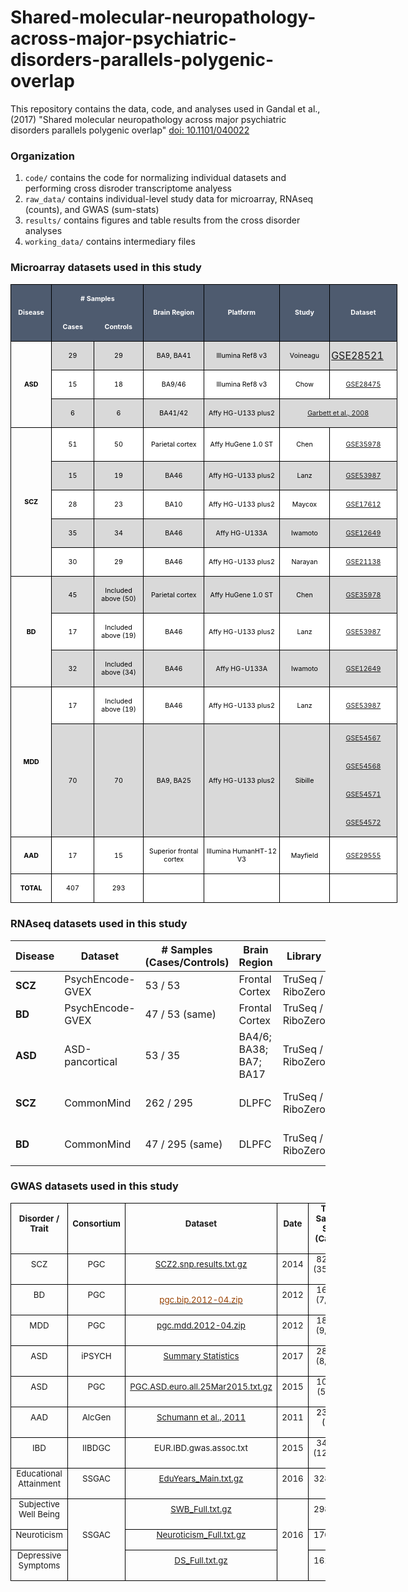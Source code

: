 # Shared-molecular-neuropathology-across-major-psychiatric-disorders-parallels-polygenic-overlap

This repository contains the data, code, and analyses used in Gandal et al., (2017) "Shared molecular neuropathology across major psychiatric disorders parallels polygenic overlap" [doi: 10.1101/040022](https://doi.org/10.1101/040022)

### Organization
1. `code/` contains the code for normalizing individual datasets and performing cross disroder transcriptome analyess
2. `raw_data/` contains individual-level study data for microarray,  RNAseq (counts), and GWAS (sum-stats)
3. `results/` contains figures and table results from the cross disorder analyses
4. `working_data/` contains intermediary files


### Microarray datasets used in this study

<table class=MsoNormalTable border=0 cellspacing=0 cellpadding=0 width=464
 style='width:464.0pt;border-collapse:collapse;mso-yfti-tbllook:1184;
 mso-padding-alt:0in 5.4pt 0in 5.4pt'>
 <tr style='mso-yfti-irow:0;mso-yfti-firstrow:yes;height:16.0pt'>
  <td width=51 rowspan=2 style='width:50.5pt;border:solid black 1.0pt;
  background:#4E5B6F;padding:0in 1.4pt 0in 1.4pt;height:16.0pt'>
  <p class=MsoNormal align=center style='text-align:center'><b><span
  style='font-size:8.0pt;color:white'>Disease<o:p></o:p></span></b></p>
  </td>
  <td width=109 colspan=2 style='width:109.25pt;border-top:solid black 1.0pt;
  border-left:none;border-bottom:none;border-right:solid black 1.0pt;
  background:#4E5B6F;padding:0in 1.4pt 0in 1.4pt;height:16.0pt'>
  <p class=MsoNormal align=center style='text-align:center'><b><span
  style='font-size:8.0pt;color:white'># Samples<o:p></o:p></span></b></p>
  </td>
  <td width=72 rowspan=2 style='width:72.3pt;border:solid black 1.0pt;
  border-left:none;mso-border-left-alt:solid black 1.0pt;background:#4E5B6F;
  padding:0in 1.4pt 0in 1.4pt;height:16.0pt'>
  <p class=MsoNormal align=center style='text-align:center'><b><span
  style='font-size:8.0pt;color:white'>Brain Region<o:p></o:p></span></b></p>
  </td>
  <td width=103 rowspan=2 style='width:102.75pt;border:solid black 1.0pt;
  border-left:none;mso-border-left-alt:solid black 1.0pt;background:#4E5B6F;
  padding:0in 1.4pt 0in 1.4pt;height:16.0pt'>
  <p class=MsoNormal align=center style='text-align:center'><b><span
  style='font-size:8.0pt;color:white'>Platform<o:p></o:p></span></b></p>
  </td>
  <td width=55 rowspan=2 style='width:55.2pt;border:solid black 1.0pt;
  border-left:none;mso-border-left-alt:solid black 1.0pt;background:#4E5B6F;
  padding:0in 1.4pt 0in 1.4pt;height:16.0pt'>
  <p class=MsoNormal align=center style='text-align:center'><b><span
  style='font-size:8.0pt;color:white'>Study<o:p></o:p></span></b></p>
  </td>
  <td width=74 rowspan=2 style='width:74.0pt;border:solid black 1.0pt;
  border-left:none;mso-border-left-alt:solid black 1.0pt;background:#4E5B6F;
  padding:0in 1.4pt 0in 1.4pt;height:16.0pt'>
  <p class=MsoNormal align=center style='text-align:center'><b><span
  style='font-size:8.0pt;color:white'>Dataset<o:p></o:p></span></b></p>
  </td>
 </tr>
 <tr style='mso-yfti-irow:1;height:3.05pt'>
  <td width=55 style='width:55.25pt;border:none;border-bottom:solid black 1.0pt;
  background:#4E5B6F;padding:0in 1.4pt 0in 1.4pt;height:3.05pt'>
  <p class=MsoNormal align=center style='text-align:center'><b><span
  style='font-size:8.0pt;color:white'>Cases<o:p></o:p></span></b></p>
  </td>
  <td width=54 style='width:.75in;border-top:none;border-left:none;border-bottom:
  solid black 1.0pt;border-right:solid black 1.0pt;background:#4E5B6F;
  padding:0in 1.4pt 0in 1.4pt;height:3.05pt'>
  <p class=MsoNormal align=center style='text-align:center'><b><span
  style='font-size:8.0pt;color:white'>Controls<o:p></o:p></span></b></p>
  </td>

 </tr>
 <tr style='mso-yfti-irow:2;height:9.35pt'>
  <td width=51 rowspan=3 style='width:50.5pt;border:solid black 1.0pt;
  border-top:none;padding:0in 1.4pt 0in 1.4pt;height:9.35pt'>
  <p class=MsoNormal align=center style='text-align:center'><b><span
  style='font-size:8.0pt;color:black'>ASD<o:p></o:p></span></b></p>
  </td>
  <td width=55 style='width:55.25pt;border-top:none;border-left:none;
  border-bottom:solid black 1.0pt;border-right:solid black 1.0pt;background:
  #D9D9D9;padding:0in 1.4pt 0in 1.4pt;height:9.35pt'>
  <p class=MsoNormal align=center style='text-align:center'><span
  style='font-size:8.0pt;color:black'>29<o:p></o:p></span></p>
  </td>
  <td width=54 style='width:.75in;border-top:none;border-left:none;border-bottom:
  solid black 1.0pt;border-right:solid black 1.0pt;background:#D9D9D9;
  padding:0in 1.4pt 0in 1.4pt;height:9.35pt'>
  <p class=MsoNormal align=center style='text-align:center'><span
  style='font-size:8.0pt;color:black'>29<o:p></o:p></span></p>
  </td>
  <td width=72 style='width:72.3pt;border-top:none;border-left:none;border-bottom:
  solid black 1.0pt;border-right:solid black 1.0pt;background:#D9D9D9;
  padding:0in 1.4pt 0in 1.4pt;height:9.35pt'>
  <p class=MsoNormal align=center style='text-align:center'><span
  style='font-size:8.0pt;color:black'>BA9, BA41<o:p></o:p></span></p>
  </td>
  <td width=103 style='width:102.75pt;border-top:none;border-left:none;
  border-bottom:solid black 1.0pt;border-right:solid black 1.0pt;background:
  #D9D9D9;padding:0in 1.4pt 0in 1.4pt;height:9.35pt'>
  <p class=MsoNormal align=center style='text-align:center'><span
  style='font-size:8.0pt;color:black'>Illumina Ref8 v3<o:p></o:p></span></p>
  </td>
  <td width=55 style='width:55.2pt;border:none;border-right:solid black 1.0pt;
  background:#D9D9D9;padding:0in 1.4pt 0in 1.4pt;height:9.35pt'>
  <p class=MsoNormal align=center style='text-align:center'><span
  style='font-size:8.0pt;color:black'>Voineagu<o:p></o:p></span></p>
  </td>
  <td width=74 style='width:74.0pt;border:none;border-right:solid black 1.0pt;
  background:#D9D9D9;padding:0in 1.4pt 0in 1.4pt;height:9.35pt'><a href="https://www.ncbi.nlm.nih.gov/geo/query/acc.cgi?acc=GSE28521">GSE28521</a>
  </td>
 </tr>
 <tr style='mso-yfti-irow:3;height:6.65pt'>
  <td width=55 style='width:55.25pt;border-top:none;border-left:none;
  border-bottom:solid black 1.0pt;border-right:solid black 1.0pt;background:
  white;padding:0in 1.4pt 0in 1.4pt;height:6.65pt'>
  <p class=MsoNormal align=center style='text-align:center'><span
  style='font-size:8.0pt;color:black'>15<o:p></o:p></span></p>
  </td>
  <td width=54 style='width:.75in;border-top:none;border-left:none;border-bottom:
  solid black 1.0pt;border-right:solid black 1.0pt;background:white;padding:
  0in 5.4pt 0in 5.4pt;height:6.65pt'>
  <p class=MsoNormal align=center style='text-align:center'><span
  style='font-size:8.0pt;color:black'>18<o:p></o:p></span></p>
  </td>
  <td width=72 style='width:72.3pt;border-top:none;border-left:none;border-bottom:
  solid black 1.0pt;border-right:solid black 1.0pt;background:white;padding:
  0in 5.4pt 0in 5.4pt;height:6.65pt'>
  <p class=MsoNormal align=center style='text-align:center'><span
  style='font-size:8.0pt;color:black'>BA9/46<o:p></o:p></span></p>
  </td>
  <td width=103 style='width:102.75pt;border:none;border-bottom:solid black 1.0pt;
  background:white;padding:0in 1.4pt 0in 1.4pt;height:6.65pt'>
  <p class=MsoNormal align=center style='text-align:center'><span
  style='font-size:8.0pt;color:black'>Illumina Ref8 v3<o:p></o:p></span></p>
  </td>
  <td width=55 style='width:55.2pt;border:solid black 1.0pt;background:white;
  padding:0in 1.4pt 0in 1.4pt;height:6.65pt'>
  <p class=MsoNormal align=center style='text-align:center'><span
  style='font-size:8.0pt;color:black'>Chow<o:p></o:p></span></p>
  </td>
  <td width=74 style='width:74.0pt;border:solid black 1.0pt;border-left:none;
  background:white;padding:0in 1.4pt 0in 1.4pt;height:6.65pt'>
  <p class=MsoNormal align=center style='text-align:center'><span
  style='font-size:8.0pt;color:black'><a href="https://www.ncbi.nlm.nih.gov/geo/query/acc.cgi?acc=GSE28475">GSE28475</a><o:p></o:p></span></p>
  </td>
 </tr>
 <tr style='mso-yfti-irow:4;height:17.0pt'>
  <td width=55 style='width:55.25pt;border-top:none;border-left:none;
  border-bottom:solid black 1.0pt;border-right:solid black 1.0pt;background:
  #D9D9D9;padding:0in 1.4pt 0in 1.4pt;height:17.0pt'>
  <p class=MsoNormal align=center style='text-align:center'><span
  style='font-size:8.0pt;color:black'>6<o:p></o:p></span></p>
  </td>
  <td width=54 style='width:.75in;border-top:none;border-left:none;border-bottom:
  solid black 1.0pt;border-right:solid black 1.0pt;background:#D9D9D9;
  padding:0in 1.4pt 0in 1.4pt;height:17.0pt'>
  <p class=MsoNormal align=center style='text-align:center'><span
  style='font-size:8.0pt;color:black'>6<o:p></o:p></span></p>
  </td>
  <td width=72 style='width:72.3pt;border-top:none;border-left:none;border-bottom:
  solid black 1.0pt;border-right:solid black 1.0pt;background:#D9D9D9;
  padding:0in 1.4pt 0in 1.4pt;height:17.0pt'>
  <p class=MsoNormal align=center style='text-align:center'><span
  style='font-size:8.0pt;color:black'>BA41/42<o:p></o:p></span></p>
  </td>
  <td width=103 style='width:102.75pt;border-top:none;border-left:none;
  border-bottom:solid black 1.0pt;border-right:solid black 1.0pt;background:
  #D9D9D9;padding:0in 1.4pt 0in 1.4pt;height:17.0pt'>
  <p class=MsoNormal align=center style='text-align:center'><span
  style='font-size:8.0pt;color:black'>Affy HG-U133 plus2<o:p></o:p></span></p>
  </td>
  <td width=129 colspan=2 style='width:129.2pt;border-top:none;border-left:
  none;border-bottom:solid black 1.0pt;border-right:solid black 1.0pt;
  background:#D9D9D9;padding:0in 1.4pt 0in 1.4pt;height:17.0pt'>
  <p class=MsoNormal align=center style='text-align:center'><span
  style='font-size:8.0pt;color:black'><a href="https://www.ncbi.nlm.nih.gov/pubmed/18378158">Garbett et al., 2008</a></span>
  </td>
 </tr>
 <tr style='mso-yfti-irow:5;height:29.0pt'>
  <td width=51 rowspan=6 style='width:50.5pt;border:solid black 1.0pt;
  border-top:none;padding:0in 1.4pt 0in 1.4pt;height:29.0pt'>
  <p class=MsoNormal align=center style='text-align:center'><b><span
  style='font-size:8.0pt;color:black'>SCZ<o:p></o:p></span></b></p>
  </td>
  <td width=55 rowspan=2 style='width:55.25pt;border-top:none;border-left:none;
  border-bottom:solid black 1.0pt;border-right:solid black 1.0pt;mso-border-left-alt:
  solid black 1.0pt;background:white;padding:0in 1.4pt 0in 1.4pt;height:29.0pt'>
  <p class=MsoNormal align=center style='text-align:center'><span
  style='font-size:8.0pt;color:black'>51<o:p></o:p></span></p>
  </td>
  <td width=54 rowspan=2 style='width:.75in;border-top:none;border-left:none;
  border-bottom:solid black 1.0pt;border-right:solid black 1.0pt;mso-border-left-alt:
  solid black 1.0pt;background:white;padding:0in 1.4pt 0in 1.4pt;height:29.0pt'>
  <p class=MsoNormal align=center style='text-align:center'><span
  style='font-size:8.0pt;color:black'>50<o:p></o:p></span></p>
  </td>
  <td width=72 rowspan=2 style='width:72.3pt;border-top:none;border-left:none;
  border-bottom:solid black 1.0pt;border-right:solid black 1.0pt;mso-border-left-alt:
  solid black 1.0pt;background:white;padding:0in 1.4pt 0in 1.4pt;height:29.0pt'>
  <p class=MsoNormal align=center style='text-align:center'><span
  style='font-size:8.0pt;color:black'>Parietal cortex<o:p></o:p></span></p>
  </td>
  <td width=103 rowspan=2 style='width:102.75pt;border-top:none;border-left:
  none;border-bottom:solid black 1.0pt;border-right:solid black 1.0pt;
  mso-border-left-alt:solid black 1.0pt;background:white;padding:0in 1.4pt 0in 1.4pt;
  height:29.0pt'>
  <p class=MsoNormal align=center style='text-align:center'><span
  style='font-size:8.0pt;color:black'>Affy HuGene 1.0 ST<o:p></o:p></span></p>
  </td>
  <td width=55 rowspan=2 style='width:55.2pt;border-top:none;border-left:none;
  border-bottom:solid black 1.0pt;border-right:solid black 1.0pt;mso-border-left-alt:
  solid black 1.0pt;background:white;padding:0in 1.4pt 0in 1.4pt;height:29.0pt'>
  <p class=MsoNormal align=center style='text-align:center'><span
  style='font-size:8.0pt;color:black'>Chen<o:p></o:p></span></p>
  </td>
  <td width=74 rowspan=2 style='width:74.0pt;border-top:none;border-left:none;
  border-bottom:solid black 1.0pt;border-right:solid black 1.0pt;mso-border-left-alt:
  solid black 1.0pt;background:white;padding:0in 1.4pt 0in 1.4pt;height:29.0pt'>
  <p class=MsoNormal align=center style='text-align:center'><span
  style='font-size:8.0pt;color:#211E1E'><a href="https://www.ncbi.nlm.nih.gov/geo/query/acc.cgi?acc=GSE35978">GSE35978</a><o:p></o:p></span></p>
  </td>
 </tr>
 <tr style='mso-yfti-irow:6;height:12.05pt'>
   <tr style='mso-yfti-irow:7;height:3.35pt'>
  <td width=55 style='width:55.25pt;border-top:none;border-left:none;
  border-bottom:solid black 1.0pt;border-right:solid black 1.0pt;background:
  #D9D9D9;padding:0in 1.4pt 0in 1.4pt;height:3.35pt'>
  <p class=MsoNormal align=center style='text-align:center'><span
  style='font-size:8.0pt;color:black'>15<o:p></o:p></span></p>
  </td>
  <td width=54 style='width:.75in;border-top:none;border-left:none;border-bottom:
  solid black 1.0pt;border-right:solid black 1.0pt;background:#D9D9D9;
  padding:0in 1.4pt 0in 1.4pt;height:3.35pt'>
  <p class=MsoNormal align=center style='text-align:center'><span
  style='font-size:8.0pt;color:black'>19<o:p></o:p></span></p>
  </td>
  <td width=72 style='width:72.3pt;border-top:none;border-left:none;border-bottom:
  solid black 1.0pt;border-right:solid black 1.0pt;background:#D9D9D9;
  padding:0in 1.4pt 0in 1.4pt;height:3.35pt'>
  <p class=MsoNormal align=center style='text-align:center'><span
  style='font-size:8.0pt;color:black'>BA46<o:p></o:p></span></p>
  </td>
  <td width=103 style='width:102.75pt;border-top:none;border-left:none;
  border-bottom:solid black 1.0pt;border-right:solid black 1.0pt;background:
  #D9D9D9;padding:0in 1.4pt 0in 1.4pt;height:3.35pt'>
  <p class=MsoNormal align=center style='text-align:center'><span
  style='font-size:8.0pt;color:black'>Affy HG-U133 plus2 <o:p></o:p></span></p>
  </td>
  <td width=55 style='width:55.2pt;border-top:none;border-left:none;border-bottom:
  solid black 1.0pt;border-right:solid black 1.0pt;background:#D9D9D9;
  padding:0in 1.4pt 0in 1.4pt;height:3.35pt'>
  <p class=MsoNormal align=center style='text-align:center'><span
  style='font-size:8.0pt;color:black'>Lanz<o:p></o:p></span></p>
  </td>
  <td width=74 style='width:74.0pt;border-top:none;border-left:none;border-bottom:
  solid black 1.0pt;border-right:solid black 1.0pt;background:#D9D9D9;
  padding:0in 1.4pt 0in 1.4pt;height:3.35pt'>
  <p class=MsoNormal align=center style='text-align:center'><span
  style='font-size:8.0pt;color:black'><a href="https://www.ncbi.nlm.nih.gov/geo/query/acc.cgi?acc=GSE53987">GSE53987</a><o:p></o:p></span></p>
  </td>
  </tr>
 <tr style='mso-yfti-irow:8;height:3.35pt'>
  <td width=55 style='width:55.25pt;border-top:none;border-left:none;
  border-bottom:solid black 1.0pt;border-right:solid black 1.0pt;background:
  white;padding:0in 1.4pt 0in 1.4pt;height:3.35pt'>
  <p class=MsoNormal align=center style='text-align:center'><span
  style='font-size:8.0pt;color:black'>28<o:p></o:p></span></p>
  </td>
  <td width=54 style='width:.75in;border-top:none;border-left:none;border-bottom:
  solid black 1.0pt;border-right:solid black 1.0pt;background:white;padding:
  0in 5.4pt 0in 5.4pt;height:3.35pt'>
  <p class=MsoNormal align=center style='text-align:center'><span
  style='font-size:8.0pt;color:black'>23<o:p></o:p></span></p>
  </td>
  <td width=72 style='width:72.3pt;border-top:none;border-left:none;border-bottom:
  solid black 1.0pt;border-right:solid black 1.0pt;background:white;padding:
  0in 5.4pt 0in 5.4pt;height:3.35pt'>
  <p class=MsoNormal align=center style='text-align:center'><span
  style='font-size:8.0pt;color:black'>BA10<o:p></o:p></span></p>
  </td>
  <td width=103 style='width:102.75pt;border-top:none;border-left:none;
  border-bottom:solid black 1.0pt;border-right:solid black 1.0pt;background:
  white;padding:0in 1.4pt 0in 1.4pt;height:3.35pt'>
  <p class=MsoNormal align=center style='text-align:center'><span
  style='font-size:8.0pt;color:black'>Affy HG-U133 plus2<o:p></o:p></span></p>
  </td>
  <td width=55 style='width:55.2pt;border-top:none;border-left:none;border-bottom:
  solid black 1.0pt;border-right:solid black 1.0pt;background:white;padding:
  0in 5.4pt 0in 5.4pt;height:3.35pt'>
  <p class=MsoNormal align=center style='text-align:center'><span
  style='font-size:8.0pt;color:black'>Maycox<o:p></o:p></span></p>
  </td>
  <td width=74 style='width:74.0pt;border-top:none;border-left:none;border-bottom:
  solid black 1.0pt;border-right:solid black 1.0pt;background:white;padding:
  0in 5.4pt 0in 5.4pt;height:3.35pt'>
  <p class=MsoNormal align=center style='text-align:center'><span
  style='font-size:8.0pt;color:black'><a href="https://www.ncbi.nlm.nih.gov/geo/query/acc.cgi?acc=GSE17612">GSE17612</a><o:p></o:p></span></p>
  </td>
  
 </tr>
 <tr style='mso-yfti-irow:9;height:3.35pt'>
  <td width=55 style='width:55.25pt;border-top:none;border-left:none;
  border-bottom:solid black 1.0pt;border-right:solid black 1.0pt;background:
  #D9D9D9;padding:0in 1.4pt 0in 1.4pt;height:3.35pt'>
  <p class=MsoNormal align=center style='text-align:center'><span
  style='font-size:8.0pt;color:black'>35<o:p></o:p></span></p>
  </td>
  <td width=54 style='width:.75in;border-top:none;border-left:none;border-bottom:
  solid black 1.0pt;border-right:solid black 1.0pt;background:#D9D9D9;
  padding:0in 1.4pt 0in 1.4pt;height:3.35pt'>
  <p class=MsoNormal align=center style='text-align:center'><span
  style='font-size:8.0pt;color:black'>34<o:p></o:p></span></p>
  </td>
  <td width=72 style='width:72.3pt;border-top:none;border-left:none;border-bottom:
  solid black 1.0pt;border-right:solid black 1.0pt;background:#D9D9D9;
  padding:0in 1.4pt 0in 1.4pt;height:3.35pt'>
  <p class=MsoNormal align=center style='text-align:center'><span
  style='font-size:8.0pt;color:black'>BA46<o:p></o:p></span></p>
  </td>
  <td width=103 style='width:102.75pt;border-top:none;border-left:none;
  border-bottom:solid black 1.0pt;border-right:solid black 1.0pt;background:
  #D9D9D9;padding:0in 1.4pt 0in 1.4pt;height:3.35pt'>
  <p class=MsoNormal align=center style='text-align:center'><span
  style='font-size:8.0pt;color:black'>Affy HG-U133A<o:p></o:p></span></p>
  </td>
  <td width=55 style='width:55.2pt;border-top:none;border-left:none;border-bottom:
  solid black 1.0pt;border-right:solid black 1.0pt;background:#D9D9D9;
  padding:0in 1.4pt 0in 1.4pt;height:3.35pt'>
  <p class=MsoNormal align=center style='text-align:center'><span
  style='font-size:8.0pt;color:black'>Iwamoto<o:p></o:p></span></p>
  </td>
  <td width=74 style='width:74.0pt;border-top:none;border-left:none;border-bottom:
  solid black 1.0pt;border-right:solid black 1.0pt;background:#D9D9D9;
  padding:0in 1.4pt 0in 1.4pt;height:3.35pt'>
  <p class=MsoNormal align=center style='text-align:center'><span
  style='font-size:8.0pt;color:black'><a href="https://www.ncbi.nlm.nih.gov/geo/query/acc.cgi?acc=GSE12649">GSE12649</a><o:p></o:p></span></p>
  </td>
  
 </tr>
 <tr style='mso-yfti-irow:10;height:15.2pt'>
  <td width=55 style='width:55.25pt;border-top:none;border-left:none;
  border-bottom:solid black 1.0pt;border-right:solid black 1.0pt;background:
  white;padding:0in 1.4pt 0in 1.4pt;height:15.2pt'>
  <p class=MsoNormal align=center style='text-align:center'><span
  style='font-size:8.0pt;color:black'>30<o:p></o:p></span></p>
  </td>
  <td width=54 style='width:.75in;border-top:none;border-left:none;border-bottom:
  solid black 1.0pt;border-right:solid black 1.0pt;background:white;padding:
  0in 5.4pt 0in 5.4pt;height:15.2pt'>
  <p class=MsoNormal align=center style='text-align:center'><span
  style='font-size:8.0pt;color:black'>29<o:p></o:p></span></p>
  </td>
  <td width=72 style='width:72.3pt;border-top:none;border-left:none;border-bottom:
  solid black 1.0pt;border-right:solid black 1.0pt;background:white;padding:
  0in 5.4pt 0in 5.4pt;height:15.2pt'>
  <p class=MsoNormal align=center style='text-align:center'><span
  style='font-size:8.0pt;color:black'>BA46<o:p></o:p></span></p>
  </td>
  <td width=103 style='width:102.75pt;border-top:none;border-left:none;
  border-bottom:solid black 1.0pt;border-right:solid black 1.0pt;background:
  white;padding:0in 1.4pt 0in 1.4pt;height:15.2pt'>
  <p class=MsoNormal align=center style='text-align:center'><span
  style='font-size:8.0pt;color:black'>Affy HG-U133 plus2<o:p></o:p></span></p>
  </td>
  <td width=55 style='width:55.2pt;border-top:none;border-left:none;border-bottom:
  solid black 1.0pt;border-right:solid black 1.0pt;background:white;padding:
  0in 5.4pt 0in 5.4pt;height:15.2pt'>
  <p class=MsoNormal align=center style='text-align:center'><span
  style='font-size:8.0pt;color:black'>Narayan<o:p></o:p></span></p>
  </td>
  <td width=74 style='width:74.0pt;border-top:none;border-left:none;border-bottom:
  solid black 1.0pt;border-right:solid black 1.0pt;background:white;padding:
  0in 5.4pt 0in 5.4pt;height:15.2pt'>
  <p class=MsoNormal align=center style='text-align:center'><span
  style='font-size:8.0pt;color:black'><a href="https://www.ncbi.nlm.nih.gov/geo/query/acc.cgi?acc=GSE21138">GSE21138</a><o:p></o:p></span></p>
  </td>
 </tr>
 <tr style='mso-yfti-irow:11;height:29.0pt'>
  <td width=51 rowspan=4 style='width:50.5pt;border:solid black 1.0pt;
  border-top:none;padding:0in 1.4pt 0in 1.4pt;height:29.0pt'>
  <p class=MsoNormal align=center style='text-align:center'><b><span
  style='font-size:8.0pt;color:black'>BD<o:p></o:p></span></b></p>
  </td>
  <td width=55 rowspan=2 style='width:55.25pt;border-top:none;border-left:none;
  border-bottom:solid black 1.0pt;border-right:solid black 1.0pt;mso-border-left-alt:
  solid black 1.0pt;background:#D9D9D9;padding:0in 1.4pt 0in 1.4pt;height:29.0pt'>
  <p class=MsoNormal align=center style='text-align:center'><span
  style='font-size:8.0pt;color:black'>45<o:p></o:p></span></p>
  </td>
  <td width=54 rowspan=2 style='width:.75in;border-top:none;border-left:none;
  border-bottom:solid black 1.0pt;border-right:solid black 1.0pt;mso-border-left-alt:
  solid black 1.0pt;background:#D9D9D9;padding:0in 1.4pt 0in 1.4pt;height:29.0pt'>
  <p class=MsoNormal align=center style='text-align:center'><span
  style='font-size:8.0pt;color:black'>Included above (50)<o:p></o:p></span></p>
  </td>
  <td width=72 rowspan=2 style='width:72.3pt;border-top:none;border-left:none;
  border-bottom:solid black 1.0pt;border-right:solid black 1.0pt;mso-border-left-alt:
  solid black 1.0pt;background:#D9D9D9;padding:0in 1.4pt 0in 1.4pt;height:29.0pt'>
  <p class=MsoNormal align=center style='text-align:center'><span
  style='font-size:8.0pt;color:black'>Parietal cortex<o:p></o:p></span></p>
  </td>
  <td width=103 rowspan=2 style='width:102.75pt;border-top:none;border-left:
  none;border-bottom:solid black 1.0pt;border-right:solid black 1.0pt;
  mso-border-left-alt:solid black 1.0pt;background:#D9D9D9;padding:0in 1.4pt 0in 1.4pt;
  height:29.0pt'>
  <p class=MsoNormal align=center style='text-align:center'><span
  style='font-size:8.0pt;color:black'>Affy HuGene 1.0 ST<o:p></o:p></span></p>
  </td>
  <td width=55 rowspan=2 style='width:55.2pt;border-top:none;border-left:none;
  border-bottom:solid black 1.0pt;border-right:solid black 1.0pt;mso-border-left-alt:
  solid black 1.0pt;background:#D9D9D9;padding:0in 1.4pt 0in 1.4pt;height:29.0pt'>
  <p class=MsoNormal align=center style='text-align:center'><span
  style='font-size:8.0pt;color:black'>Chen<o:p></o:p></span></p>
  </td>
  <td width=74 rowspan=2 style='width:74.0pt;border-top:none;border-left:none;
  border-bottom:solid black 1.0pt;border-right:solid black 1.0pt;mso-border-left-alt:
  solid black 1.0pt;background:#D9D9D9;padding:0in 1.4pt 0in 1.4pt;height:29.0pt'>
  <p class=MsoNormal align=center style='text-align:center'><span
  style='font-size:8.0pt;color:#211E1E'><a href="https://www.ncbi.nlm.nih.gov/geo/query/acc.cgi?acc=GSE35978">GSE35978</a><o:p></o:p></span></p>
  </td>
   </tr>
 <tr style='mso-yfti-irow:12;height:12.05pt'>
  
 </tr>
 <tr style='mso-yfti-irow:13;height:4.0pt'>
  <td width=55 style='width:55.25pt;border-top:none;border-left:none;
  border-bottom:solid black 1.0pt;border-right:solid black 1.0pt;background:
  white;padding:0in 1.4pt 0in 1.4pt;height:4.0pt'>
  <p class=MsoNormal align=center style='text-align:center'><span
  style='font-size:8.0pt;color:black'>17<o:p></o:p></span></p>
  </td>
  <td width=54 style='width:.75in;border-top:none;border-left:none;border-bottom:
  solid black 1.0pt;border-right:solid black 1.0pt;background:white;padding:
  0in 5.4pt 0in 5.4pt;height:4.0pt'>
  <p class=MsoNormal align=center style='text-align:center'><span
  style='font-size:8.0pt;color:black'>Included above (19)<o:p></o:p></span></p>
  </td>
  <td width=72 style='width:72.3pt;border-top:none;border-left:none;border-bottom:
  solid black 1.0pt;border-right:solid black 1.0pt;background:white;padding:
  0in 5.4pt 0in 5.4pt;height:4.0pt'>
  <p class=MsoNormal align=center style='text-align:center'><span
  style='font-size:8.0pt;color:black'>BA46<o:p></o:p></span></p>
  </td>
  <td width=103 style='width:102.75pt;border-top:none;border-left:none;
  border-bottom:solid black 1.0pt;border-right:solid black 1.0pt;background:
  white;padding:0in 1.4pt 0in 1.4pt;height:4.0pt'>
  <p class=MsoNormal align=center style='text-align:center'><span
  style='font-size:8.0pt;color:black'>Affy HG-U133 plus2 <o:p></o:p></span></p>
  </td>
  <td width=55 style='width:55.2pt;border-top:none;border-left:none;border-bottom:
  solid black 1.0pt;border-right:solid black 1.0pt;background:white;padding:
  0in 5.4pt 0in 5.4pt;height:4.0pt'>
  <p class=MsoNormal align=center style='text-align:center'><span
  style='font-size:8.0pt;color:black'>Lanz<o:p></o:p></span></p>
  </td>
  <td width=74 style='width:74.0pt;border-top:none;border-left:none;border-bottom:
  solid black 1.0pt;border-right:solid black 1.0pt;background:white;padding:
  0in 5.4pt 0in 5.4pt;height:4.0pt'>
  <p class=MsoNormal align=center style='text-align:center'><span
  style='font-size:8.0pt;color:black'><a href="https://www.ncbi.nlm.nih.gov/geo/query/acc.cgi?acc=GSE53987">GSE53987</a><o:p></o:p></span></p>
  </td>
  
 </tr>
 <tr style='mso-yfti-irow:14;height:15.2pt'>
  <td width=55 style='width:55.25pt;border-top:none;border-left:none;
  border-bottom:solid black 1.0pt;border-right:solid black 1.0pt;background:
  #D9D9D9;padding:0in 1.4pt 0in 1.4pt;height:15.2pt'>
  <p class=MsoNormal align=center style='text-align:center'><span
  style='font-size:8.0pt;color:black'>32<o:p></o:p></span></p>
  </td>
  <td width=54 style='width:.75in;border-top:none;border-left:none;border-bottom:
  solid black 1.0pt;border-right:solid black 1.0pt;background:#D9D9D9;
  padding:0in 1.4pt 0in 1.4pt;height:15.2pt'>
  <p class=MsoNormal align=center style='text-align:center'><span
  style='font-size:8.0pt;color:black'>Included above (34)<o:p></o:p></span></p>
  </td>
  <td width=72 style='width:72.3pt;border-top:none;border-left:none;border-bottom:
  solid black 1.0pt;border-right:solid black 1.0pt;background:#D9D9D9;
  padding:0in 1.4pt 0in 1.4pt;height:15.2pt'>
  <p class=MsoNormal align=center style='text-align:center'><span
  style='font-size:8.0pt;color:black'>BA46<o:p></o:p></span></p>
  </td>
  <td width=103 style='width:102.75pt;border-top:none;border-left:none;
  border-bottom:solid black 1.0pt;border-right:solid black 1.0pt;background:
  #D9D9D9;padding:0in 1.4pt 0in 1.4pt;height:15.2pt'>
  <p class=MsoNormal align=center style='text-align:center'><span
  style='font-size:8.0pt;color:black'>Affy HG-U133A<o:p></o:p></span></p>
  </td>
  <td width=55 style='width:55.2pt;border-top:none;border-left:none;border-bottom:
  solid black 1.0pt;border-right:solid black 1.0pt;background:#D9D9D9;
  padding:0in 1.4pt 0in 1.4pt;height:15.2pt'>
  <p class=MsoNormal align=center style='text-align:center'><span
  style='font-size:8.0pt;color:black'>Iwamoto<o:p></o:p></span></p>
  </td>
  <td width=74 style='width:74.0pt;border-top:none;border-left:none;border-bottom:
  solid black 1.0pt;border-right:solid black 1.0pt;background:#D9D9D9;
  padding:0in 1.4pt 0in 1.4pt;height:15.2pt'>
  <p class=MsoNormal align=center style='text-align:center'><span
  style='font-size:8.0pt;color:black'><a href="https://www.ncbi.nlm.nih.gov/geo/query/acc.cgi?acc=GSE12649">GSE12649</a><o:p></o:p></span></p>
  </td>
  
 </tr>
 <tr style='mso-yfti-irow:15;height:5.3pt'>
  <td width=51 rowspan=5 style='width:50.5pt;border:solid black 1.0pt;
  border-top:none;padding:0in 1.4pt 0in 1.4pt;height:5.3pt'>
  <p class=MsoNormal align=center style='text-align:center'><b><span
  style='font-size:8.0pt;color:black'>MDD<o:p></o:p></span></b></p>
  </td>
  <td width=55 style='width:55.25pt;border-top:none;border-left:none;
  border-bottom:solid black 1.0pt;border-right:solid black 1.0pt;background:
  white;padding:0in 1.4pt 0in 1.4pt;height:5.3pt'>
  <p class=MsoNormal align=center style='text-align:center'><span
  style='font-size:8.0pt;color:black'>17<o:p></o:p></span></p>
  </td>
  <td width=54 style='width:.75in;border-top:none;border-left:none;border-bottom:
  solid black 1.0pt;border-right:solid black 1.0pt;background:white;padding:
  0in 5.4pt 0in 5.4pt;height:5.3pt'>
  <p class=MsoNormal align=center style='text-align:center'><span
  style='font-size:8.0pt;color:black'>Included above (19)<o:p></o:p></span></p>
  </td>
  <td width=72 style='width:72.3pt;border-top:none;border-left:none;border-bottom:
  solid black 1.0pt;border-right:solid black 1.0pt;background:white;padding:
  0in 5.4pt 0in 5.4pt;height:5.3pt'>
  <p class=MsoNormal align=center style='text-align:center'><span
  style='font-size:8.0pt;color:black'>BA46<o:p></o:p></span></p>
  </td>
  <td width=103 style='width:102.75pt;border-top:none;border-left:none;
  border-bottom:solid black 1.0pt;border-right:solid black 1.0pt;background:
  white;padding:0in 1.4pt 0in 1.4pt;height:5.3pt'>
  <p class=MsoNormal align=center style='text-align:center'><span
  style='font-size:8.0pt;color:black'>Affy HG-U133 plus2<o:p></o:p></span></p>
  </td>
  <td width=55 style='width:55.2pt;border-top:none;border-left:none;border-bottom:
  solid black 1.0pt;border-right:solid black 1.0pt;background:white;padding:
  0in 5.4pt 0in 5.4pt;height:5.3pt'>
  <p class=MsoNormal align=center style='text-align:center'><span
  style='font-size:8.0pt;color:black'>Lanz<o:p></o:p></span></p>
  </td>
  <td width=74 style='width:74.0pt;border-top:none;border-left:none;border-bottom:
  solid black 1.0pt;border-right:solid black 1.0pt;background:white;padding:
  0in 5.4pt 0in 5.4pt;height:5.3pt'>
  <p class=MsoNormal align=center style='text-align:center'><span
  style='font-size:8.0pt;color:black'><a href="https://www.ncbi.nlm.nih.gov/geo/query/acc.cgi?acc=GSE53987">GSE53987</a><o:p></o:p></span></p>
  </td>
  
 </tr>
 <tr style='mso-yfti-irow:16;height:16.0pt'>
  <td width=55 rowspan=4 style='width:55.25pt;border-top:none;border-left:none;
  border-bottom:solid black 1.0pt;border-right:solid black 1.0pt;mso-border-left-alt:
  solid black 1.0pt;background:#D9D9D9;padding:0in 1.4pt 0in 1.4pt;height:16.0pt'>
  <p class=MsoNormal align=center style='text-align:center'><span
  style='font-size:8.0pt;color:black'>70<o:p></o:p></span></p>
  </td>
  <td width=54 rowspan=4 style='width:.75in;border-top:none;border-left:none;
  border-bottom:solid black 1.0pt;border-right:solid black 1.0pt;mso-border-left-alt:
  solid black 1.0pt;background:#D9D9D9;padding:0in 1.4pt 0in 1.4pt;height:16.0pt'>
  <p class=MsoNormal align=center style='text-align:center'><span
  style='font-size:8.0pt;color:black'>70<o:p></o:p></span></p>
  </td>
  <td width=72 rowspan=4 style='width:72.3pt;border-top:none;border-left:none;
  border-bottom:solid black 1.0pt;border-right:solid black 1.0pt;mso-border-left-alt:
  solid black 1.0pt;background:#D9D9D9;padding:0in 1.4pt 0in 1.4pt;height:16.0pt'>
  <p class=MsoNormal align=center style='text-align:center'><span
  style='font-size:8.0pt;color:black'>BA9, BA25<o:p></o:p></span></p>
  </td>
  <td width=103 rowspan=4 style='width:102.75pt;border-top:none;border-left:
  none;border-bottom:solid black 1.0pt;border-right:solid black 1.0pt;
  mso-border-left-alt:solid black 1.0pt;background:#D9D9D9;padding:0in 1.4pt 0in 1.4pt;
  height:16.0pt'>
  <p class=MsoNormal align=center style='text-align:center'><span
  style='font-size:8.0pt;color:black'>Affy HG-U133 plus2<o:p></o:p></span></p>
  </td>
  <td width=55 rowspan=4 style='width:55.2pt;border-top:none;border-left:none;
  border-bottom:solid black 1.0pt;border-right:solid black 1.0pt;mso-border-left-alt:
  solid black 1.0pt;background:#D9D9D9;padding:0in 1.4pt 0in 1.4pt;height:16.0pt'>
  <p class=MsoNormal align=center style='text-align:center'><span
  style='font-size:8.0pt;color:black'>Sibille<o:p></o:p></span></p>
  </td>
  <td width=74 valign=bottom style='width:74.0pt;border:none;border-right:solid black 1.0pt;
  background:#D9D9D9;padding:0in 1.4pt 0in 1.4pt;height:16.0pt'>
  <p class=MsoNormal align=center style='text-align:center'><span
  style='font-size:8.0pt;color:black'><a href="https://www.ncbi.nlm.nih.gov/geo/query/acc.cgi?acc=GSE54567">GSE54567</a><o:p></o:p></span></p>
  </td>
  
 </tr>
 <tr style='mso-yfti-irow:17;height:16.0pt'>
  <td width=74 valign=bottom style='width:74.0pt;border:none;border-right:solid black 1.0pt;
  background:#D9D9D9;padding:0in 1.4pt 0in 1.4pt;height:16.0pt'>
  <p class=MsoNormal align=center style='text-align:center'><span
  style='font-size:8.0pt;color:black'><a href="https://www.ncbi.nlm.nih.gov/geo/query/acc.cgi?acc=GSE54568">GSE54568</a><o:p></o:p></span></p>
  </td>
  
 </tr>
 <tr style='mso-yfti-irow:18;height:16.0pt'>
  <td width=74 valign=bottom style='width:74.0pt;border:none;border-right:solid black 1.0pt;
  background:#D9D9D9;padding:0in 1.4pt 0in 1.4pt;height:16.0pt'>
  <p class=MsoNormal align=center style='text-align:center'><span
  style='font-size:8.0pt;color:black'><a href="https://www.ncbi.nlm.nih.gov/geo/query/acc.cgi?acc=GSE54571">GSE54571</a><o:p></o:p></span></p>
  </td>
  
 </tr>
 <tr style='mso-yfti-irow:19;height:4.0pt'>
  <td width=74 valign=bottom style='width:74.0pt;border-top:none;border-left:
  none;border-bottom:solid black 1.0pt;border-right:solid black 1.0pt;
  background:#D9D9D9;padding:0in 1.4pt 0in 1.4pt;height:4.0pt'>
  <p class=MsoNormal align=center style='text-align:center'><span
  style='font-size:8.0pt;color:black'><a href="https://www.ncbi.nlm.nih.gov/geo/query/acc.cgi?acc=GSE54572">GSE54572</a><o:p></o:p></span></p>
  </td>
  
 </tr>
 <tr style='mso-yfti-irow:20;height:25.1pt'>
  <td width=51 style='width:50.5pt;border-top:none;border-left:solid black 1.0pt;
  border-bottom:solid windowtext 1.0pt;border-right:solid black 1.0pt;
  mso-border-left-alt:solid black 1.0pt;mso-border-bottom-alt:solid windowtext .5pt;
  mso-border-right-alt:solid black 1.0pt;padding:0in 1.4pt 0in 1.4pt;
  height:25.1pt'>
  <p class=MsoNormal align=center style='text-align:center'><b><span
  style='font-size:8.0pt;color:black'>AAD<o:p></o:p></span></b></p>
  </td>
  <td width=55 style='width:55.25pt;border-top:none;border-left:none;
  border-bottom:solid windowtext 1.0pt;border-right:solid black 1.0pt;
  mso-border-bottom-alt:solid windowtext .5pt;mso-border-right-alt:solid black 1.0pt;
  background:white;padding:0in 1.4pt 0in 1.4pt;height:25.1pt'>
  <p class=MsoNormal align=center style='text-align:center'><span
  style='font-size:8.0pt;color:black'>17<o:p></o:p></span></p>
  </td>
  <td width=54 style='width:.75in;border-top:none;border-left:none;border-bottom:
  solid windowtext 1.0pt;border-right:solid black 1.0pt;mso-border-bottom-alt:
  solid windowtext .5pt;mso-border-right-alt:solid black 1.0pt;background:white;
  padding:0in 1.4pt 0in 1.4pt;height:25.1pt'>
  <p class=MsoNormal align=center style='text-align:center'><span
  style='font-size:8.0pt;color:black'>15<o:p></o:p></span></p>
  </td>
  <td width=72 style='width:72.3pt;border-top:none;border-left:none;border-bottom:
  solid windowtext 1.0pt;border-right:solid black 1.0pt;mso-border-bottom-alt:
  solid windowtext .5pt;mso-border-right-alt:solid black 1.0pt;background:white;
  padding:0in 1.4pt 0in 1.4pt;height:25.1pt'>
  <p class=MsoNormal align=center style='text-align:center'><span
  style='font-size:8.0pt;color:black'>Superior frontal cortex<o:p></o:p></span></p>
  </td>
  <td width=103 style='width:102.75pt;border-top:none;border-left:none;
  border-bottom:solid windowtext 1.0pt;border-right:solid black 1.0pt;
  mso-border-bottom-alt:solid windowtext .5pt;mso-border-right-alt:solid black 1.0pt;
  background:white;padding:0in 1.4pt 0in 1.4pt;height:25.1pt'>
  <p class=MsoNormal align=center style='text-align:center'><span
  style='font-size:8.0pt;color:black'>Illumina HumanHT-12 V3<o:p></o:p></span></p>
  </td>
  <td width=55 style='width:55.2pt;border-top:none;border-left:none;border-bottom:
  solid windowtext 1.0pt;border-right:solid black 1.0pt;mso-border-bottom-alt:
  solid windowtext .5pt;mso-border-right-alt:solid black 1.0pt;background:white;
  padding:0in 1.4pt 0in 1.4pt;height:25.1pt'>
  <p class=MsoNormal align=center style='text-align:center'><span
  style='font-size:8.0pt;color:black'>Mayfield<o:p></o:p></span></p>
  </td>
  <td width=74 style='width:74.0pt;border-top:none;border-left:none;border-bottom:
  solid windowtext 1.0pt;border-right:solid black 1.0pt;mso-border-bottom-alt:
  solid windowtext .5pt;mso-border-right-alt:solid black 1.0pt;background:white;
  padding:0in 1.4pt 0in 1.4pt;height:25.1pt'>
  <p class=MsoNormal align=center style='text-align:center'><span
  style='font-size:8.0pt;color:black'><a href="https://www.ncbi.nlm.nih.gov/geo/query/acc.cgi?acc=GSE29555">GSE29555</a><o:p></o:p></span></p>
  </td>
  
 </tr>
 <tr style='mso-yfti-irow:21;height:18.85pt'>
  <td width=51 style='width:50.5pt;border-top:none;border-left:solid black 1.0pt;
  border-bottom:solid windowtext 1.0pt;border-right:solid black 1.0pt;
  mso-border-left-alt:solid black 1.0pt;mso-border-bottom-alt:solid windowtext .5pt;
  mso-border-right-alt:solid black 1.0pt;padding:0in 1.4pt 0in 1.4pt;
  height:18.85pt'>
  <p class=MsoNormal align=center style='text-align:center'><b><span
  style='font-size:8.0pt;color:black'>TOTAL<o:p></o:p></span></b></p>
  </td>
  <td width=55 style='width:55.25pt;border-top:none;border-left:none;
  border-bottom:solid windowtext 1.0pt;border-right:solid black 1.0pt;
  mso-border-bottom-alt:solid windowtext .5pt;mso-border-right-alt:solid black 1.0pt;
  background:white;padding:0in 1.4pt 0in 1.4pt;height:18.85pt'>
  <p class=MsoNormal align=center style='text-align:center'><span
  style='font-size:8.0pt;color:black'>407<o:p></o:p></span></p>
  </td>
  <td width=54 style='width:.75in;border-top:none;border-left:none;border-bottom:
  solid windowtext 1.0pt;border-right:solid black 1.0pt;mso-border-bottom-alt:
  solid windowtext .5pt;mso-border-right-alt:solid black 1.0pt;background:white;
  padding:0in 1.4pt 0in 1.4pt;height:18.85pt'>
  <p class=MsoNormal align=center style='text-align:center'><span
  style='font-size:8.0pt;color:black'>293<o:p></o:p></span></p>
  </td>
  <td width=72 style='width:72.3pt;border-top:none;border-left:none;border-bottom:
  solid windowtext 1.0pt;border-right:solid black 1.0pt;mso-border-bottom-alt:
  solid windowtext .5pt;mso-border-right-alt:solid black 1.0pt;background:white;
  padding:0in 1.4pt 0in 1.4pt;height:18.85pt'>
  <p class=MsoNormal align=center style='text-align:center'><span
  style='font-size:8.0pt;color:black'><o:p>&nbsp;</o:p></span></p>
  </td>
  <td width=103 style='width:102.75pt;border-top:none;border-left:none;
  border-bottom:solid windowtext 1.0pt;border-right:solid black 1.0pt;
  mso-border-bottom-alt:solid windowtext .5pt;mso-border-right-alt:solid black 1.0pt;
  background:white;padding:0in 1.4pt 0in 1.4pt;height:18.85pt'>
  <p class=MsoNormal align=center style='text-align:center'><span
  style='font-size:8.0pt;color:black'><o:p>&nbsp;</o:p></span></p>
  </td>
  <td width=55 style='width:55.2pt;border-top:none;border-left:none;border-bottom:
  solid windowtext 1.0pt;border-right:solid black 1.0pt;mso-border-bottom-alt:
  solid windowtext .5pt;mso-border-right-alt:solid black 1.0pt;background:white;
  padding:0in 1.4pt 0in 1.4pt;height:18.85pt'>
  <p class=MsoNormal align=center style='text-align:center'><span
  style='font-size:8.0pt;color:black'><o:p>&nbsp;</o:p></span></p>
  </td>
  <td width=74 style='width:74.0pt;border-top:none;border-left:none;border-bottom:
  solid windowtext 1.0pt;border-right:solid black 1.0pt;mso-border-bottom-alt:
  solid windowtext .5pt;mso-border-right-alt:solid black 1.0pt;background:white;
  padding:0in 1.4pt 0in 1.4pt;height:18.85pt'>
  <p class=MsoNormal align=center style='text-align:center'><span
  style='font-size:8.0pt;color:black'><o:p>&nbsp;</o:p></span></p>
  </td></table>



### RNAseq datasets used in this study

| Disease | Dataset | # Samples (Cases/Controls) | Brain Region | Library | Sequencer | Data |
| -----   | ------- | ------------------ | -------------|----------|------|----|
| **SCZ** | PsychEncode-GVEX | 53 / 53 | Frontal Cortex | TruSeq / RiboZero | Illumina HiSeq2000 | <a href="https://www.synapse.org/#!Synapse:syn4590909">syn4590909</a>| 
| **BD** | PsychEncode-GVEX | 47 / 53 (same) | Frontal Cortex | TruSeq / RiboZero | Illumina HiSeq2000 | <a href="https://www.synapse.org/#!Synapse:syn4590909">syn4590909</a>| 
| **ASD** |ASD-pancortical | 53 / 35 | BA4/6; BA38; BA7; BA17 | TruSeq / RiboZero | Illumina HiSeq 2500  | <a href="https://www.synapse.org/#!Synapse:syn11242290">syn11242290</a>|
| **SCZ** | CommonMind | 262 / 295 | DLPFC | TruSeq / RiboZero | Illumina HiSeq 2500  | <a href="https://www.synapse.org/#!Synapse:syn2759792">syn2759792</a>|
| **BD** |CommonMind | 47 / 295 (same) | DLPFC | TruSeq / RiboZero | Illumina HiSeq 2500  | <a href="https://www.synapse.org/#!Synapse:syn2759792">syn2759792</a>|


### GWAS datasets used in this study

<table class=MsoNormalTable border=0 cellspacing=0 cellpadding=0 width=418
 style='border-collapse:collapse;mso-table-layout-alt:fixed;border:none;
 mso-border-alt:solid windowtext .5pt;mso-yfti-tbllook:1184;mso-padding-alt:
 0in 5.4pt 0in 5.4pt;mso-border-insideh:.5pt solid windowtext;mso-border-insidev:
 .5pt solid windowtext'>
 <tr style='mso-yfti-irow:0;mso-yfti-firstrow:yes;height:20.65pt'>
  <td width=63 style='width:62.75pt;border:solid windowtext 1.0pt;mso-border-alt:
  solid windowtext .5pt;padding:0in 5.4pt 0in 5.4pt;height:20.65pt'>
  <p class=Paragraph align=center style='margin-top:0in;text-align:center;
  text-indent:0in'><b style='mso-bidi-font-weight:normal'><span lang=EN-GB
  style='font-size:10.0pt;mso-fareast-font-family:Calibri;mso-ansi-language:
  EN-GB'>Disorder / Trait<o:p></o:p></span></b></p>
  </td>
  <td width=79 style='width:78.9pt;border:solid windowtext 1.0pt;border-left:
  none;mso-border-left-alt:solid windowtext .5pt;mso-border-alt:solid windowtext .5pt;
  padding:0in 5.4pt 0in 5.4pt;height:20.65pt'>
  <p class=Paragraph align=center style='margin-top:0in;text-align:center;
  text-indent:0in'><b style='mso-bidi-font-weight:normal'><span lang=EN-GB
  style='font-size:10.0pt;mso-fareast-font-family:Calibri;mso-ansi-language:
  EN-GB'>Consortium<o:p></o:p></span></b></p>
  </td>
  <td width=164 style='width:164.0pt;border:solid windowtext 1.0pt;border-left:
  none;mso-border-left-alt:solid windowtext .5pt;mso-border-alt:solid windowtext .5pt;
  padding:0in 5.4pt 0in 5.4pt;height:20.65pt'>
  <p class=Paragraph align=center style='margin-top:0in;text-align:center;
  text-indent:0in'><b style='mso-bidi-font-weight:normal'><span lang=EN-GB
  style='font-size:10.0pt;mso-fareast-font-family:Calibri;mso-ansi-language:
  EN-GB'>Dataset<o:p></o:p></span></b></p>
  </td>
  <td width=36 style='width:36.1pt;border:solid windowtext 1.0pt;border-left:
  none;mso-border-left-alt:solid windowtext .5pt;mso-border-alt:solid windowtext .5pt;
  padding:0in 5.4pt 0in 5.4pt;height:20.65pt'>
  <p class=Paragraph align=center style='margin-top:0in;text-align:center;
  text-indent:0in'><b style='mso-bidi-font-weight:normal'><span lang=EN-GB
  style='font-size:10.0pt;mso-fareast-font-family:Calibri;mso-ansi-language:
  EN-GB'>Date<o:p></o:p></span></b></p>
  </td>
  <td width=77 style='width:76.5pt;border:solid windowtext 1.0pt;border-left:
  none;mso-border-left-alt:solid windowtext .5pt;mso-border-alt:solid windowtext .5pt;
  padding:0in 5.4pt 0in 5.4pt;height:20.65pt'>
  <p class=Paragraph align=center style='margin-top:0in;text-align:center;
  text-indent:0in'><b style='mso-bidi-font-weight:normal'><span lang=EN-GB
  style='font-size:10.0pt;mso-fareast-font-family:Calibri;mso-ansi-language:
  EN-GB'>Total Sample <br>
  Size (Cases)<o:p></o:p></span></b></p>
  </td>
 </tr>
 <tr style='mso-yfti-irow:1;height:20.2pt'>
  <td width=63 style='width:62.75pt;border:solid windowtext 1.0pt;border-top:
  none;mso-border-top-alt:solid windowtext .5pt;mso-border-alt:solid windowtext .5pt;
  padding:0in 5.4pt 0in 5.4pt;height:20.2pt'>
  <p class=Paragraph align=center style='margin-top:0in;text-align:center;
  text-indent:0in'><span lang=EN-GB style='font-size:10.0pt;mso-fareast-font-family:
  Calibri;mso-ansi-language:EN-GB'>SCZ<o:p></o:p></span></p>
  </td>
  <td width=79 style='width:78.9pt;border-top:none;border-left:none;border-bottom:
  solid windowtext 1.0pt;border-right:solid windowtext 1.0pt;mso-border-top-alt:
  solid windowtext .5pt;mso-border-left-alt:solid windowtext .5pt;mso-border-alt:
  solid windowtext .5pt;padding:0in 5.4pt 0in 5.4pt;height:20.2pt'>
  <p class=Paragraph align=center style='margin-top:0in;text-align:center;
  text-indent:0in'><span lang=EN-GB style='font-size:10.0pt;mso-fareast-font-family:
  Calibri;mso-ansi-language:EN-GB'>PGC<o:p></o:p></span></p>
  </td>
  <td width=164 style='width:164.0pt;border-top:none;border-left:none;
  border-bottom:solid windowtext 1.0pt;border-right:solid windowtext 1.0pt;
  mso-border-top-alt:solid windowtext .5pt;mso-border-left-alt:solid windowtext .5pt;
  mso-border-alt:solid windowtext .5pt;padding:0in 5.4pt 0in 5.4pt;height:20.2pt'>
  <p class=Paragraph align=center style='margin-top:0in;text-align:center;
  text-indent:0in'><a
  href="https://www.med.unc.edu/pgc/files/resultfiles/scz2.snp.results.txt.gz"><span
  lang=EN-GB style='font-size:10.0pt;mso-fareast-font-family:Calibri;
  mso-ansi-language:EN-GB'>SCZ2.snp.results.txt.gz</span></a><span lang=EN-GB
  style='font-size:10.0pt;mso-fareast-font-family:Calibri;mso-ansi-language:
  EN-GB'><o:p></o:p></span></p>
  </td>
  <td width=36 style='width:36.1pt;border-top:none;border-left:none;border-bottom:
  solid windowtext 1.0pt;border-right:solid windowtext 1.0pt;mso-border-top-alt:
  solid windowtext .5pt;mso-border-left-alt:solid windowtext .5pt;mso-border-alt:
  solid windowtext .5pt;padding:0in 5.4pt 0in 5.4pt;height:20.2pt'>
  <p class=Paragraph align=center style='margin-top:0in;text-align:center;
  text-indent:0in'><span lang=EN-GB style='font-size:10.0pt;mso-fareast-font-family:
  Calibri;mso-ansi-language:EN-GB'>2014<o:p></o:p></span></p>
  </td>
  <td width=77 style='width:76.5pt;border-top:none;border-left:none;border-bottom:
  solid windowtext 1.0pt;border-right:solid windowtext 1.0pt;mso-border-top-alt:
  solid windowtext .5pt;mso-border-left-alt:solid windowtext .5pt;mso-border-alt:
  solid windowtext .5pt;padding:0in 5.4pt 0in 5.4pt;height:20.2pt'>
  <p class=Paragraph align=center style='margin-top:0in;text-align:center;
  text-indent:0in'><span lang=EN-GB style='font-size:10.0pt;mso-fareast-font-family:
  Calibri;mso-ansi-language:EN-GB'>82,315<br>
  (35,476)<o:p></o:p></span></p>
  </td>
 </tr>
 <tr style='mso-yfti-irow:2'>
  <td width=63 style='width:62.75pt;border:solid windowtext 1.0pt;border-top:
  none;mso-border-top-alt:solid windowtext .5pt;mso-border-alt:solid windowtext .5pt;
  padding:0in 5.4pt 0in 5.4pt'>
  <p class=Paragraph align=center style='margin-top:0in;text-align:center;
  text-indent:0in'><span lang=EN-GB style='font-size:10.0pt;mso-fareast-font-family:
  Calibri;mso-ansi-language:EN-GB'>BD<o:p></o:p></span></p>
  </td>
  <td width=79 style='width:78.9pt;border-top:none;border-left:none;border-bottom:
  solid windowtext 1.0pt;border-right:solid windowtext 1.0pt;mso-border-top-alt:
  solid windowtext .5pt;mso-border-left-alt:solid windowtext .5pt;mso-border-alt:
  solid windowtext .5pt;padding:0in 5.4pt 0in 5.4pt'>
  <p class=Paragraph align=center style='margin-top:0in;text-align:center;
  text-indent:0in'><span lang=EN-GB style='font-size:10.0pt;mso-fareast-font-family:
  Calibri;mso-ansi-language:EN-GB'>PGC<o:p></o:p></span></p>
  </td>
  <td width=164 style='width:164.0pt;border-top:none;border-left:none;
  border-bottom:solid windowtext 1.0pt;border-right:solid windowtext 1.0pt;
  mso-border-top-alt:solid windowtext .5pt;mso-border-left-alt:solid windowtext .5pt;
  mso-border-alt:solid windowtext .5pt;padding:0in 5.4pt 0in 5.4pt'>
  <p class=MsoNormal align=center style='text-align:center'><a
  href="https://www.med.unc.edu/pgc/files/resultfiles/pgc.bip.2012-04.zip"><span
  style='font-size:10.0pt;color:#994100;background:white'>pgc.bip.2012-04.zip</span></a><span
  style='font-size:10.0pt'><o:p></o:p></span></p>
  </td>
  <td width=36 style='width:36.1pt;border-top:none;border-left:none;border-bottom:
  solid windowtext 1.0pt;border-right:solid windowtext 1.0pt;mso-border-top-alt:
  solid windowtext .5pt;mso-border-left-alt:solid windowtext .5pt;mso-border-alt:
  solid windowtext .5pt;padding:0in 5.4pt 0in 5.4pt'>
  <p class=Paragraph align=center style='margin-top:0in;text-align:center;
  text-indent:0in'><span lang=EN-GB style='font-size:10.0pt;mso-fareast-font-family:
  Calibri;mso-ansi-language:EN-GB'>2012<o:p></o:p></span></p>
  </td>
  <td width=77 style='width:76.5pt;border-top:none;border-left:none;border-bottom:
  solid windowtext 1.0pt;border-right:solid windowtext 1.0pt;mso-border-top-alt:
  solid windowtext .5pt;mso-border-left-alt:solid windowtext .5pt;mso-border-alt:
  solid windowtext .5pt;padding:0in 5.4pt 0in 5.4pt'>
  <p class=Paragraph align=center style='margin-top:0in;text-align:center;
  text-indent:0in'><span lang=EN-GB style='font-size:10.0pt;mso-fareast-font-family:
  Calibri;mso-ansi-language:EN-GB'>16,731<br>
  (7,481)<o:p></o:p></span></p>
  </td>
 </tr>
 <tr style='mso-yfti-irow:3'>
  <td width=63 style='width:62.75pt;border:solid windowtext 1.0pt;border-top:
  none;mso-border-top-alt:solid windowtext .5pt;mso-border-alt:solid windowtext .5pt;
  padding:0in 5.4pt 0in 5.4pt'>
  <p class=Paragraph align=center style='margin-top:0in;text-align:center;
  text-indent:0in'><span lang=EN-GB style='font-size:10.0pt;mso-fareast-font-family:
  Calibri;mso-ansi-language:EN-GB'>MDD<o:p></o:p></span></p>
  </td>
  <td width=79 style='width:78.9pt;border-top:none;border-left:none;border-bottom:
  solid windowtext 1.0pt;border-right:solid windowtext 1.0pt;mso-border-top-alt:
  solid windowtext .5pt;mso-border-left-alt:solid windowtext .5pt;mso-border-alt:
  solid windowtext .5pt;padding:0in 5.4pt 0in 5.4pt'>
  <p class=Paragraph align=center style='margin-top:0in;text-align:center;
  text-indent:0in'><span lang=EN-GB style='font-size:10.0pt;mso-fareast-font-family:
  Calibri;mso-ansi-language:EN-GB'>PGC<o:p></o:p></span></p>
  </td>
  <td width=164 style='width:164.0pt;border-top:none;border-left:none;
  border-bottom:solid windowtext 1.0pt;border-right:solid windowtext 1.0pt;
  mso-border-top-alt:solid windowtext .5pt;mso-border-left-alt:solid windowtext .5pt;
  mso-border-alt:solid windowtext .5pt;padding:0in 5.4pt 0in 5.4pt'>
  <p class=Paragraph align=center style='margin-top:0in;text-align:center;
  text-indent:0in'><a
  href="https://www.med.unc.edu/pgc/files/resultfiles/pgc.mdd.2012-04.zip"><span
  lang=EN-GB style='font-size:10.0pt;mso-fareast-font-family:Calibri;
  mso-ansi-language:EN-GB'>pgc.mdd.2012-04.zip</span></a><span lang=EN-GB
  style='font-size:10.0pt;mso-fareast-font-family:Calibri;mso-ansi-language:
  EN-GB'><o:p></o:p></span></p>
  </td>
  <td width=36 style='width:36.1pt;border-top:none;border-left:none;border-bottom:
  solid windowtext 1.0pt;border-right:solid windowtext 1.0pt;mso-border-top-alt:
  solid windowtext .5pt;mso-border-left-alt:solid windowtext .5pt;mso-border-alt:
  solid windowtext .5pt;padding:0in 5.4pt 0in 5.4pt'>
  <p class=Paragraph align=center style='margin-top:0in;text-align:center;
  text-indent:0in'><span lang=EN-GB style='font-size:10.0pt;mso-fareast-font-family:
  Calibri;mso-ansi-language:EN-GB'>2012<o:p></o:p></span></p>
  </td>
  <td width=77 style='width:76.5pt;border-top:none;border-left:none;border-bottom:
  solid windowtext 1.0pt;border-right:solid windowtext 1.0pt;mso-border-top-alt:
  solid windowtext .5pt;mso-border-left-alt:solid windowtext .5pt;mso-border-alt:
  solid windowtext .5pt;padding:0in 5.4pt 0in 5.4pt'>
  <p class=Paragraph align=center style='margin-top:0in;text-align:center;
  text-indent:0in'><span lang=EN-GB style='font-size:10.0pt;mso-fareast-font-family:
  Calibri;mso-ansi-language:EN-GB'>18,759<br>
  (9,240)<o:p></o:p></span></p>
  </td>
 </tr>
 <tr style='mso-yfti-irow:4'>
  <td width=63 style='width:62.75pt;border:solid windowtext 1.0pt;border-top:
  none;mso-border-top-alt:solid windowtext .5pt;mso-border-alt:solid windowtext .5pt;
  padding:0in 5.4pt 0in 5.4pt'>
  <p class=Paragraph align=center style='margin-top:0in;text-align:center;
  text-indent:0in'><span lang=EN-GB style='font-size:10.0pt;mso-fareast-font-family:
  Calibri;mso-ansi-language:EN-GB'>ASD<o:p></o:p></span></p>
  </td>
  <td width=79 style='width:78.9pt;border-top:none;border-left:none;border-bottom:
  solid windowtext 1.0pt;border-right:solid windowtext 1.0pt;mso-border-top-alt:
  solid windowtext .5pt;mso-border-left-alt:solid windowtext .5pt;mso-border-alt:
  solid windowtext .5pt;padding:0in 5.4pt 0in 5.4pt'>
  <p class=Paragraph align=center style='margin-top:0in;text-align:center;
  text-indent:0in'><span class=SpellE><span lang=EN-GB style='font-size:10.0pt;
  mso-fareast-font-family:Calibri;mso-ansi-language:EN-GB'>iPSYCH</span></span><span
  lang=EN-GB style='font-size:10.0pt;mso-fareast-font-family:Calibri;
  mso-ansi-language:EN-GB'><o:p></o:p></span></p>
  </td>
  <td width=164 style='width:164.0pt;border-top:none;border-left:none;
  border-bottom:solid windowtext 1.0pt;border-right:solid windowtext 1.0pt;
  mso-border-top-alt:solid windowtext .5pt;mso-border-left-alt:solid windowtext .5pt;
  mso-border-alt:solid windowtext .5pt;padding:0in 5.4pt 0in 5.4pt'>
  <p class=Paragraph align=center style='margin-top:0in;text-align:center;
  text-indent:0in'><span style='font-size:10.0pt;mso-fareast-font-family:Calibri'><o:p><a href="./raw_data/GWAS">Summary Statistics</a></o:p></span></p>
  </td>
  <td width=36 style='width:36.1pt;border-top:none;border-left:none;border-bottom:
  solid windowtext 1.0pt;border-right:solid windowtext 1.0pt;mso-border-top-alt:
  solid windowtext .5pt;mso-border-left-alt:solid windowtext .5pt;mso-border-alt:
  solid windowtext .5pt;padding:0in 5.4pt 0in 5.4pt'>
  <p class=Paragraph align=center style='margin-top:0in;text-align:center;
  text-indent:0in'><span lang=EN-GB style='font-size:10.0pt;mso-fareast-font-family:
  Calibri;mso-ansi-language:EN-GB'>2017<o:p></o:p></span></p>
  </td>
  <td width=77 style='width:76.5pt;border-top:none;border-left:none;border-bottom:
  solid windowtext 1.0pt;border-right:solid windowtext 1.0pt;mso-border-top-alt:
  solid windowtext .5pt;mso-border-left-alt:solid windowtext .5pt;mso-border-alt:
  solid windowtext .5pt;padding:0in 5.4pt 0in 5.4pt'>
  <p class=Paragraph align=center style='margin-top:0in;text-align:center;
  text-indent:0in'><span lang=EN-GB style='font-size:10.0pt;mso-fareast-font-family:
  Calibri;mso-ansi-language:EN-GB'>28,131<br>
  (8,605)<o:p></o:p></span></p>
  </td>
 </tr>
 <tr style='mso-yfti-irow:5'>
  <td width=63 style='width:62.75pt;border:solid windowtext 1.0pt;border-top:
  none;mso-border-top-alt:solid windowtext .5pt;mso-border-alt:solid windowtext .5pt;
  padding:0in 5.4pt 0in 5.4pt'>
  <p class=Paragraph align=center style='margin-top:0in;text-align:center;
  text-indent:0in'><span lang=EN-GB style='font-size:10.0pt;mso-fareast-font-family:
  Calibri;mso-ansi-language:EN-GB'>ASD<o:p></o:p></span></p>
  </td>
  <td width=79 style='width:78.9pt;border-top:none;border-left:none;border-bottom:
  solid windowtext 1.0pt;border-right:solid windowtext 1.0pt;mso-border-top-alt:
  solid windowtext .5pt;mso-border-left-alt:solid windowtext .5pt;mso-border-alt:
  solid windowtext .5pt;padding:0in 5.4pt 0in 5.4pt'>
  <p class=Paragraph align=center style='margin-top:0in;text-align:center;
  text-indent:0in'><span lang=EN-GB style='font-size:10.0pt;mso-fareast-font-family:
  Calibri;mso-ansi-language:EN-GB'>PGC<o:p></o:p></span></p>
  </td>
  <td width=164 style='width:164.0pt;border-top:none;border-left:none;
  border-bottom:solid windowtext 1.0pt;border-right:solid windowtext 1.0pt;
  mso-border-top-alt:solid windowtext .5pt;mso-border-left-alt:solid windowtext .5pt;
  mso-border-alt:solid windowtext .5pt;padding:0in 5.4pt 0in 5.4pt'>
  <p class=Paragraph align=center style='margin-top:0in;text-align:center;
  text-indent:0in'><a
  href="https://www.med.unc.edu/pgc/files/resultfiles/pgcasdeuro.gz"><span
  style='font-size:10.0pt;mso-fareast-font-family:Calibri;background:white'>PGC.ASD.euro.all.25Mar2015.txt.gz</span></a><span
  lang=EN-GB style='font-size:10.0pt;mso-fareast-font-family:Calibri;
  mso-ansi-language:EN-GB'><o:p></o:p></span></p>
  </td>
  <td width=36 style='width:36.1pt;border-top:none;border-left:none;border-bottom:
  solid windowtext 1.0pt;border-right:solid windowtext 1.0pt;mso-border-top-alt:
  solid windowtext .5pt;mso-border-left-alt:solid windowtext .5pt;mso-border-alt:
  solid windowtext .5pt;padding:0in 5.4pt 0in 5.4pt'>
  <p class=Paragraph align=center style='margin-top:0in;text-align:center;
  text-indent:0in'><span lang=EN-GB style='font-size:10.0pt;mso-fareast-font-family:
  Calibri;mso-ansi-language:EN-GB'>2015<o:p></o:p></span></p>
  </td>
  <td width=77 style='width:76.5pt;border-top:none;border-left:none;border-bottom:
  solid windowtext 1.0pt;border-right:solid windowtext 1.0pt;mso-border-top-alt:
  solid windowtext .5pt;mso-border-left-alt:solid windowtext .5pt;mso-border-alt:
  solid windowtext .5pt;padding:0in 5.4pt 0in 5.4pt'>
  <p class=Paragraph align=center style='margin-top:0in;text-align:center;
  text-indent:0in'><span lang=EN-GB style='font-size:10.0pt;mso-fareast-font-family:
  Calibri;mso-ansi-language:EN-GB'>10,610<br>
  (5305)<o:p></o:p></span></p>
  </td>
 </tr>
 <tr style='mso-yfti-irow:6'>
  <td width=63 style='width:62.75pt;border:solid windowtext 1.0pt;border-top:
  none;mso-border-top-alt:solid windowtext .5pt;mso-border-alt:solid windowtext .5pt;
  padding:0in 5.4pt 0in 5.4pt'>
  <p class=Paragraph align=center style='margin-top:0in;text-align:center;
  text-indent:0in'><span lang=EN-GB style='font-size:10.0pt;mso-fareast-font-family:
  Calibri;mso-ansi-language:EN-GB'>AAD<o:p></o:p></span></p>
  </td>
  <td width=79 style='width:78.9pt;border-top:none;border-left:none;border-bottom:
  solid windowtext 1.0pt;border-right:solid windowtext 1.0pt;mso-border-top-alt:
  solid windowtext .5pt;mso-border-left-alt:solid windowtext .5pt;mso-border-alt:
  solid windowtext .5pt;padding:0in 5.4pt 0in 5.4pt'>
  <p class=Paragraph align=center style='margin-top:0in;text-align:center;
  text-indent:0in'><span class=SpellE><span lang=EN-GB style='font-size:10.0pt;
  mso-fareast-font-family:Calibri;mso-ansi-language:EN-GB'>AlcGen</span></span><span
  lang=EN-GB style='font-size:10.0pt;mso-fareast-font-family:Calibri;
  mso-ansi-language:EN-GB'><o:p></o:p></span></p>
  </td>
  <td width=164 style='width:164.0pt;border-top:none;border-left:none;
  border-bottom:solid windowtext 1.0pt;border-right:solid windowtext 1.0pt;
  mso-border-top-alt:solid windowtext .5pt;mso-border-left-alt:solid windowtext .5pt;
  mso-border-alt:solid windowtext .5pt;padding:0in 5.4pt 0in 5.4pt'>
  <p class=Paragraph align=center style='margin-top:0in;text-align:center;
  text-indent:0in'><span lang=EN-GB style='font-size:10.0pt;mso-fareast-font-family:
  Calibri;mso-ansi-language:EN-GB'><o:p><a href="https://www.ncbi.nlm.nih.gov/pubmed/21471458">Schumann et al., 2011</a></o:p></span></p>
  </td>
  <td width=36 style='width:36.1pt;border-top:none;border-left:none;border-bottom:
  solid windowtext 1.0pt;border-right:solid windowtext 1.0pt;mso-border-top-alt:
  solid windowtext .5pt;mso-border-left-alt:solid windowtext .5pt;mso-border-alt:
  solid windowtext .5pt;padding:0in 5.4pt 0in 5.4pt'>
  <p class=Paragraph align=center style='margin-top:0in;text-align:center;
  text-indent:0in'><span lang=EN-GB style='font-size:10.0pt;mso-fareast-font-family:
  Calibri;mso-ansi-language:EN-GB'>2011<o:p></o:p></span></p>
  </td>
  <td width=77 style='width:76.5pt;border-top:none;border-left:none;border-bottom:
  solid windowtext 1.0pt;border-right:solid windowtext 1.0pt;mso-border-top-alt:
  solid windowtext .5pt;mso-border-left-alt:solid windowtext .5pt;mso-border-alt:
  solid windowtext .5pt;padding:0in 5.4pt 0in 5.4pt'>
  <p class=Paragraph align=center style='margin-top:0in;text-align:center;
  text-indent:0in'><span lang=EN-GB style='font-size:10.0pt;mso-fareast-font-family:
  Calibri;color:black;mso-ansi-language:EN-GB'>23,347 <br>
  (NA)<span style='background:yellow;mso-highlight:yellow'><o:p></o:p></span></span></p>
  </td>
 </tr>
 <tr style='mso-yfti-irow:7;height:17.5pt'>
  <td width=63 style='width:62.75pt;border:solid windowtext 1.0pt;border-top:
  none;mso-border-top-alt:solid windowtext .5pt;mso-border-alt:solid windowtext .5pt;
  padding:0in 5.4pt 0in 5.4pt;height:17.5pt'>
  <p class=Paragraph align=center style='margin-top:0in;text-align:center;
  text-indent:0in'><span lang=EN-GB style='font-size:10.0pt;mso-fareast-font-family:
  Calibri;mso-ansi-language:EN-GB'>IBD<o:p></o:p></span></p>
  </td>
  <td width=79 style='width:78.9pt;border-top:none;border-left:none;border-bottom:
  solid windowtext 1.0pt;border-right:solid windowtext 1.0pt;mso-border-top-alt:
  solid windowtext .5pt;mso-border-left-alt:solid windowtext .5pt;mso-border-alt:
  solid windowtext .5pt;padding:0in 5.4pt 0in 5.4pt;height:17.5pt'>
  <p class=Paragraph align=center style='margin-top:0in;text-align:center;
  text-indent:0in'><span lang=EN-GB style='font-size:10.0pt;mso-fareast-font-family:
  Calibri;mso-ansi-language:EN-GB'>IIBDGC<o:p></o:p></span></p>
  </td>
  <td width=164 style='width:164.0pt;border-top:none;border-left:none;
  border-bottom:solid windowtext 1.0pt;border-right:solid windowtext 1.0pt;
  mso-border-top-alt:solid windowtext .5pt;mso-border-left-alt:solid windowtext .5pt;
  mso-border-alt:solid windowtext .5pt;padding:0in 5.4pt 0in 5.4pt;height:17.5pt'>
  <p class=Paragraph align=center style='margin-top:0in;text-align:center;
  text-indent:0in'><span style='font-size:10.0pt;mso-fareast-font-family:Calibri'>EUR.IBD.gwas.assoc.txt</span><span
  lang=EN-GB style='font-size:10.0pt;mso-fareast-font-family:Calibri;
  mso-ansi-language:EN-GB'><o:p></o:p></span></p>
  </td>
  <td width=36 style='width:36.1pt;border-top:none;border-left:none;border-bottom:
  solid windowtext 1.0pt;border-right:solid windowtext 1.0pt;mso-border-top-alt:
  solid windowtext .5pt;mso-border-left-alt:solid windowtext .5pt;mso-border-alt:
  solid windowtext .5pt;padding:0in 5.4pt 0in 5.4pt;height:17.5pt'>
  <p class=Paragraph align=center style='margin-top:0in;text-align:center;
  text-indent:0in'><span lang=EN-GB style='font-size:10.0pt;mso-fareast-font-family:
  Calibri;mso-ansi-language:EN-GB'>2015<o:p></o:p></span></p>
  </td>
  <td width=77 style='width:76.5pt;border-top:none;border-left:none;border-bottom:
  solid windowtext 1.0pt;border-right:solid windowtext 1.0pt;mso-border-top-alt:
  solid windowtext .5pt;mso-border-left-alt:solid windowtext .5pt;mso-border-alt:
  solid windowtext .5pt;padding:0in 5.4pt 0in 5.4pt;height:17.5pt'>
  <p class=Paragraph align=center style='margin-top:0in;text-align:center;
  text-indent:0in'><span lang=EN-GB style='font-size:10.0pt;mso-fareast-font-family:
  Calibri;mso-ansi-language:EN-GB'>34,652<br>
  (12,882)<span style='background:yellow;mso-highlight:yellow'><o:p></o:p></span></span></p>
  </td>
 </tr>
 <tr style='mso-yfti-irow:8;height:17.5pt'>
  <td width=63 style='width:62.75pt;border:solid windowtext 1.0pt;border-top:
  none;mso-border-top-alt:solid windowtext .5pt;mso-border-alt:solid windowtext .5pt;
  padding:0in 5.4pt 0in 5.4pt;height:17.5pt'>
  <p class=Paragraph align=center style='margin-top:0in;text-align:center;
  text-indent:0in'><span lang=EN-GB style='font-size:10.0pt;mso-fareast-font-family:
  Calibri;mso-ansi-language:EN-GB'>Educational Attainment<o:p></o:p></span></p>
  </td>
  <td width=79 style='width:78.9pt;border-top:none;border-left:none;border-bottom:
  solid windowtext 1.0pt;border-right:solid windowtext 1.0pt;mso-border-top-alt:
  solid windowtext .5pt;mso-border-left-alt:solid windowtext .5pt;mso-border-alt:
  solid windowtext .5pt;padding:0in 5.4pt 0in 5.4pt;height:17.5pt'>
  <p class=Paragraph align=center style='margin-top:0in;text-align:center;
  text-indent:0in'><span lang=EN-GB style='font-size:10.0pt;mso-fareast-font-family:
  Calibri;mso-ansi-language:EN-GB'>SSGAC<o:p></o:p></span></p>
  </td>
  <td width=164 style='width:164.0pt;border-top:none;border-left:none;
  border-bottom:solid windowtext 1.0pt;border-right:solid windowtext 1.0pt;
  mso-border-top-alt:solid windowtext .5pt;mso-border-left-alt:solid windowtext .5pt;
  mso-border-alt:solid windowtext .5pt;padding:0in 5.4pt 0in 5.4pt;height:17.5pt'>
  <p class=Paragraph align=center style='margin-top:0in;text-align:center;
  text-indent:0in'><a href="http://ssgac.org/documents/EduYears_Main.txt.gz"><span
  style='font-size:10.0pt;mso-fareast-font-family:Calibri'>EduYears_Main.txt.gz</span></a><span
  style='font-size:10.0pt;mso-fareast-font-family:Calibri'><o:p></o:p></span></p>
  </td>
  <td width=36 style='width:36.1pt;border-top:none;border-left:none;border-bottom:
  solid windowtext 1.0pt;border-right:solid windowtext 1.0pt;mso-border-top-alt:
  solid windowtext .5pt;mso-border-left-alt:solid windowtext .5pt;mso-border-alt:
  solid windowtext .5pt;padding:0in 5.4pt 0in 5.4pt;height:17.5pt'>
  <p class=Paragraph align=center style='margin-top:0in;text-align:center;
  text-indent:0in'><span lang=EN-GB style='font-size:10.0pt;mso-fareast-font-family:
  Calibri;mso-ansi-language:EN-GB'>2016<o:p></o:p></span></p>
  </td>
  <td width=77 style='width:76.5pt;border-top:none;border-left:none;border-bottom:
  solid windowtext 1.0pt;border-right:solid windowtext 1.0pt;mso-border-top-alt:
  solid windowtext .5pt;mso-border-left-alt:solid windowtext .5pt;mso-border-alt:
  solid windowtext .5pt;padding:0in 5.4pt 0in 5.4pt;height:17.5pt'>
  <p class=Paragraph align=center style='margin-top:0in;text-align:center;
  text-indent:0in'><span lang=EN-GB style='font-size:10.0pt;mso-fareast-font-family:
  Calibri;mso-ansi-language:EN-GB'>328,917<o:p></o:p></span></p>
  </td>
 </tr>
 <tr style='mso-yfti-irow:9;height:16.6pt'>
  <td width=63 style='width:62.75pt;border:solid windowtext 1.0pt;border-top:
  none;mso-border-top-alt:solid windowtext .5pt;mso-border-alt:solid windowtext .5pt;
  padding:0in 5.4pt 0in 5.4pt;height:16.6pt'>
  <p class=Paragraph align=center style='margin-top:0in;text-align:center;
  text-indent:0in'><span lang=EN-GB style='font-size:10.0pt;mso-fareast-font-family:
  Calibri;mso-ansi-language:EN-GB'>Subjective Well Being<o:p></o:p></span></p>
  </td>
  <td width=79 rowspan=3 style='width:78.9pt;border-top:none;border-left:none;
  border-bottom:solid windowtext 1.0pt;border-right:solid windowtext 1.0pt;
  mso-border-top-alt:solid windowtext .5pt;mso-border-left-alt:solid windowtext .5pt;
  mso-border-alt:solid windowtext .5pt;padding:0in 5.4pt 0in 5.4pt;height:16.6pt'>
  <p class=Paragraph align=center style='margin-top:0in;text-align:center;
  text-indent:0in'><span lang=EN-GB style='font-size:10.0pt;mso-fareast-font-family:
  Calibri;mso-ansi-language:EN-GB'>SSGAC<o:p></o:p></span></p>
  </td>
  <td width=164 style='width:164.0pt;border-top:none;border-left:none;
  border-bottom:solid windowtext 1.0pt;border-right:solid windowtext 1.0pt;
  mso-border-top-alt:solid windowtext .5pt;mso-border-left-alt:solid windowtext .5pt;
  mso-border-alt:solid windowtext .5pt;padding:0in 5.4pt 0in 5.4pt;height:16.6pt'>
  <p class=Paragraph align=center style='margin-top:0in;text-align:center;
  text-indent:0in'><a href="http://ssgac.org/documents/SWB_Full.txt.gz"><span
  style='font-size:10.0pt;mso-fareast-font-family:Calibri'>SWB_Full.txt.gz</span></a><span
  style='font-size:10.0pt;mso-fareast-font-family:Calibri'><o:p></o:p></span></p>
  </td>
  <td width=36 rowspan=3 style='width:36.1pt;border-top:none;border-left:none;
  border-bottom:solid windowtext 1.0pt;border-right:solid windowtext 1.0pt;
  mso-border-top-alt:solid windowtext .5pt;mso-border-left-alt:solid windowtext .5pt;
  mso-border-alt:solid windowtext .5pt;padding:0in 5.4pt 0in 5.4pt;height:16.6pt'>
  <p class=Paragraph align=center style='margin-top:0in;text-align:center;
  text-indent:0in'><span lang=EN-GB style='font-size:10.0pt;mso-fareast-font-family:
  Calibri;mso-ansi-language:EN-GB'>2016<o:p></o:p></span></p>
  </td>
  <td width=77 style='width:76.5pt;border-top:none;border-left:none;border-bottom:
  solid windowtext 1.0pt;border-right:solid windowtext 1.0pt;mso-border-top-alt:
  solid windowtext .5pt;mso-border-left-alt:solid windowtext .5pt;mso-border-alt:
  solid windowtext .5pt;padding:0in 5.4pt 0in 5.4pt;height:16.6pt'>
  <p class=Paragraph align=center style='margin-top:0in;text-align:center;
  text-indent:0in'><span lang=EN-GB style='font-size:10.0pt;mso-fareast-font-family:
  Calibri;mso-ansi-language:EN-GB'>298,420<o:p></o:p></span></p>
  </td>
 </tr>
 <tr style='mso-yfti-irow:10;height:16.6pt'>
  <td width=63 style='width:62.75pt;border:solid windowtext 1.0pt;border-top:
  none;mso-border-top-alt:solid windowtext .5pt;mso-border-alt:solid windowtext .5pt;
  padding:0in 5.4pt 0in 5.4pt;height:16.6pt'>
  <p class=Paragraph align=center style='margin-top:0in;text-align:center;
  text-indent:0in'><span lang=EN-GB style='font-size:10.0pt;mso-fareast-font-family:
  Calibri;mso-ansi-language:EN-GB'>Neuroticism<o:p></o:p></span></p>
  </td>
  <td width=164 style='width:164.0pt;border-top:none;border-left:none;
  border-bottom:solid windowtext 1.0pt;border-right:solid windowtext 1.0pt;
  mso-border-top-alt:solid windowtext .5pt;mso-border-left-alt:solid windowtext .5pt;
  mso-border-alt:solid windowtext .5pt;padding:0in 5.4pt 0in 5.4pt;height:16.6pt'>
  <p class=Paragraph align=center style='margin-top:0in;text-align:center;
  text-indent:0in'><a href="http://ssgac.org/documents/Neuroticism_Full.txt.gz"><span
  style='font-size:10.0pt;mso-fareast-font-family:Calibri'>Neuroticism_Full.txt.gz</span></a><span
  style='font-size:10.0pt;mso-fareast-font-family:Calibri'><o:p></o:p></span></p>
  </td>
  <td width=77 style='width:76.5pt;border-top:none;border-left:none;border-bottom:
  solid windowtext 1.0pt;border-right:solid windowtext 1.0pt;mso-border-top-alt:
  solid windowtext .5pt;mso-border-left-alt:solid windowtext .5pt;mso-border-alt:
  solid windowtext .5pt;padding:0in 5.4pt 0in 5.4pt;height:16.6pt'>
  <p class=Paragraph align=center style='margin-top:0in;text-align:center;
  text-indent:0in'><span lang=EN-GB style='font-size:10.0pt;mso-fareast-font-family:
  Calibri;mso-ansi-language:EN-GB'>170,911<o:p></o:p></span></p>
  </td>
 </tr>
 <tr style='mso-yfti-irow:11;mso-yfti-lastrow:yes;height:16.6pt'>
  <td width=63 style='width:62.75pt;border:solid windowtext 1.0pt;border-top:
  none;mso-border-top-alt:solid windowtext .5pt;mso-border-alt:solid windowtext .5pt;
  padding:0in 5.4pt 0in 5.4pt;height:16.6pt'>
  <p class=Paragraph align=center style='margin-top:0in;text-align:center;
  text-indent:0in'><span lang=EN-GB style='font-size:10.0pt;mso-fareast-font-family:
  Calibri;mso-ansi-language:EN-GB'>Depressive Symptoms<o:p></o:p></span></p>
  </td>
  <td width=164 style='width:164.0pt;border-top:none;border-left:none;
  border-bottom:solid windowtext 1.0pt;border-right:solid windowtext 1.0pt;
  mso-border-top-alt:solid windowtext .5pt;mso-border-left-alt:solid windowtext .5pt;
  mso-border-alt:solid windowtext .5pt;padding:0in 5.4pt 0in 5.4pt;height:16.6pt'>
  <p class=Paragraph align=center style='margin-top:0in;text-align:center;
  text-indent:0in'><a href="http://ssgac.org/documents/DS_Full.txt.gz"><span
  style='font-size:10.0pt;mso-fareast-font-family:Calibri'>DS_Full.txt.gz</span></a><span
  style='font-size:10.0pt;mso-fareast-font-family:Calibri'><o:p></o:p></span></p>
  </td>
  <td width=77 style='width:76.5pt;border-top:none;border-left:none;border-bottom:
  solid windowtext 1.0pt;border-right:solid windowtext 1.0pt;mso-border-top-alt:
  solid windowtext .5pt;mso-border-left-alt:solid windowtext .5pt;mso-border-alt:
  solid windowtext .5pt;padding:0in 5.4pt 0in 5.4pt;height:16.6pt'>
  <p class=Paragraph align=center style='margin-top:0in;text-align:center;
  text-indent:0in'><span lang=EN-GB style='font-size:10.0pt;mso-fareast-font-family:
  Calibri;mso-ansi-language:EN-GB'>161,460<o:p></o:p></span></p>
  </td>
 </tr>
</table>
